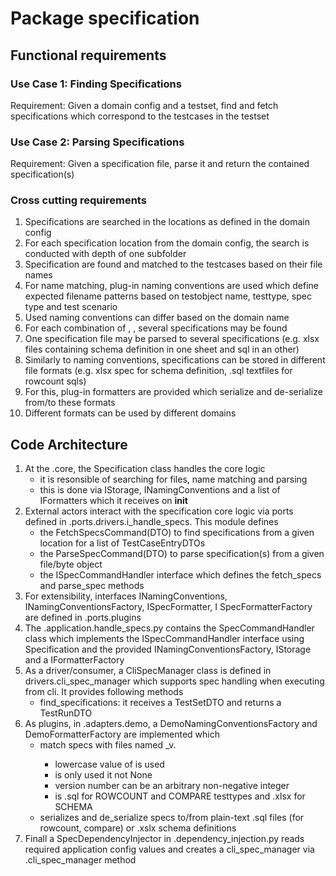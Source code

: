# Package specification

## Functional requirements

### Use Case 1: Finding Specifications
Requirement: Given a domain config and a testset, find and fetch specifications which correspond to the testcases in the testset

### Use Case 2: Parsing Specifications
Requirement: Given a specification file, parse it and return the contained specification(s)

### Cross cutting requirements
1. Specifications are searched in the locations as defined in the domain config
2. For each specification location from the domain config, the search is conducted with depth of one subfolder
4. Specification are found and matched to the testcases based on their file names
5. For name matching, plug-in naming conventions are used which define expected filename patterns based on testobject name, testtype, spec type and test scenario
6. Used naming conventions can differ based on the domain name
7. For each combination of <testobject>, <testtype>, <scenario> several specifications may be found
8. One specification file may be parsed to several specifications (e.g. xlsx files containing schema definition in one sheet and sql in an other)
9. Similarly to naming conventions, specifications can be stored in different file formats (e.g. xlsx spec for schema definition, .sql textfiles for rowcount sqls)
10. For this, plug-in formatters are provided which serialize and de-serialize from/to these formats
11. Different formats can be used by different domains

## Code Architecture

1. At the .core, the Specification class handles the core logic 
    - it is resonsible of searching for files, name matching and parsing
    - this is done via IStorage, INamingConventions and a list of IFormatters which it receives on __init__
2. External actors interact with the specification core logic via ports defined in .ports.drivers.i_handle_specs. This module defines 
    - the FetchSpecsCommand(DTO) to find specifications from a given location for a list of TestCaseEntryDTOs
    - the ParseSpecCommand(DTO) to parse specification(s) from a given file/byte object
    - the ISpecCommandHandler interface which defines the fetch_specs and parse_spec methods
3. For extensibility, interfaces INamingConventions, INamingConventionsFactory, ISpecFormatter, I SpecFormatterFactory are defined in .ports.plugins
4. The .application.handle_specs.py contains the SpecCommandHandler class which implements the ISpecCommandHandler interface using Specification and the provided INamingConventionsFactory, IStorage and a IFormatterFactory
5. As a driver/consumer, a CliSpecManager class is defined in drivers.cli_spec_manager which supports spec handling when executing from cli. It provides following methods
    - find_specifications: it receives a TestSetDTO and returns a TestRunDTO
6. As plugins, in .adapters.demo, a DemoNamingConventionsFactory and DemoFormatterFactory are implemented which
    - match specs with files named <testobject>_<testtype>_<scenario>_v<N>.<extension>
        - lowercase value of <testtype> is used
        - <scenario> is only used it not None
        - version number <N> can be an arbitrary non-negative integer
        - <extension> is  .sql for ROWCOUNT and COMPARE testtypes and .xlsx for SCHEMA
    - serializes and de_serialize specs to/from plain-text .sql files (for rowcount, compare) or .xslx schema definitions
6. Finall a SpecDependencyInjector in .dependency_injection.py reads required application config values and creates a cli_spec_manager via .cli_spec_manager method
